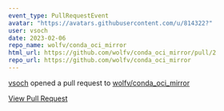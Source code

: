 ```yaml
---
event_type: PullRequestEvent
avatar: "https://avatars.githubusercontent.com/u/814322?"
user: vsoch
date: 2023-02-06
repo_name: wolfv/conda_oci_mirror
html_url: https://github.com/wolfv/conda_oci_mirror/pull/2
repo_url: https://github.com/wolfv/conda_oci_mirror
---
```


<a href='https://github.com/vsoch' target='_blank'>vsoch</a> opened a pull request to <a href='https://github.com/wolfv/conda_oci_mirror' target='_blank'>wolfv/conda_oci_mirror</a>

<a href='https://github.com/wolfv/conda_oci_mirror/pull/2' target='_blank'>View Pull Request</a>